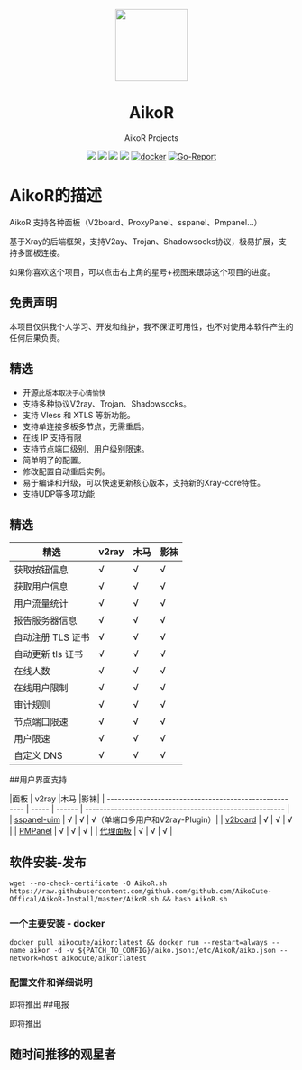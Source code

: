 <p align="center"><img src="https://avatars.githubusercontent.com/u/91626055?v=4" width="128" /></p>

<div align="center">

# AikoR
AikoR Projects

[![](https://img.shields.io/badge/Telegram-group-green?style=flat-square)](https://t.me/AikoAikoR)
[![](https://img.shields.io/badge/Telegram-channel-blue?style=flat-square)](https://t.me/AikoCute_Support)
[![](https://img.shields.io/github/downloads/github.com/github.com/AikoCute-Offical/AikoR/total.svg?style=flat-square)](https://github.com/github.com/AikoCute-Offical/AikoR/releases)
[![](https://img.shields.io/github/v/release/github.com/github.com/AikoCute-Offical/AikoR?style=flat-square)](https://github.com/github.com/AikoCute-Offical/AikoR/releases)
[![docker](https://img.shields.io/docker/v/aikocute/aikor?label=Docker%20image&sort=semver)](https://hub.docker.com/r/aikocute/aikor)
[![Go-Report](https://goreportcard.com/badge/github.com/github.com/AikoCute-Offical/AikoR?style=flat-square)](https://goreportcard.com/report/github.com/github.com/AikoCute-Offical/AikoR)
</div>

# AikoR的描述
AikoR 支持各种面板（V2board、ProxyPanel、sspanel、Pmpanel...）

基于Xray的后端框架，支持V2ay、Trojan、Shadowsocks协议，极易扩展，支持多面板连接。

如果你喜欢这个项目，可以点击右上角的星号+视图来跟踪这个项目的进度。

## 免责声明

本项目仅供我个人学习、开发和维护，我不保证可用性，也不对使用本软件产生的任何后果负责。

## 精选
* 开源`此版本取决于心情愉快`
* 支持多种协议V2ray、Trojan、Shadowsocks。
* 支持 Vless 和 XTLS 等新功能。
* 支持单连接多板多节点，无需重启。
* 在线 IP 支持有限
* 支持节点端口级别、用户级别限速。
* 简单明了的配置。
* 修改配置自动重启实例。
* 易于编译和升级，可以快速更新核心版本，支持新的Xray-core特性。
* 支持UDP等多项功能

## 精选

|精选 | v2ray |木马 |影袜|
| ------------------------------------------------------- | ----- | ------ | ------------ |
|获取按钮信息 | √ | √ | √ |
|获取用户信息 | √ | √ | √ |
|用户流量统计 | √ | √ | √ |
|报告服务器信息 | √ | √ | √ |
|自动注册 TLS 证书 | √ | √ | √ |
|自动更新 tls 证书 | √ | √ | √ |
|在线人数 | √ | √ | √ |
|在线用户限制 | √ | √ | √ |
|审计规则 | √ | √ | √ |
|节点端口限速 | √ | √ | √ |
|用户限速 | √ | √ | √ |
|自定义 DNS | √ | √ | √ |
##用户界面支持

|面板 | v2ray |木马 |影袜|
| -------------------------------------------------- ---- | ----- | ------ | ------------------------------------------------------- |
| [sspanel-uim](https://github.com/Anankke/SSPanel-Uim) | √ | √ | √（单端口多用户和V2ray-Plugin）|
| [v2board](https://github.com/v2board/v2board) | √ | √ | √ |
| [PMPanel](https://github.com/ByteInternetHK/PMPanel) | √ | √ | √ |
| [代理面板](https://github.com/ProxyPanel/ProxyPanel) | √ | √ | √ |

## 软件安装-发布
```
wget --no-check-certificate -O AikoR.sh https://raw.githubusercontent.com/github.com/github.com/AikoCute-Offical/AikoR-Install/master/AikoR.sh && bash AikoR.sh
```
### 一个主要安装 - docker
```
docker pull aikocute/aikor:latest && docker run --restart=always --name aikor -d -v ${PATCH_TO_CONFIG}/aiko.json:/etc/AikoR/aiko.json --network=host aikocute/aikor:latest
```
### 配置文件和详细说明
即将推出
##电报

即将推出

## 随时间推移的观星者